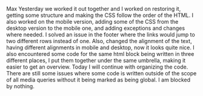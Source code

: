 Max 
Yesterday we worked it out together and I  worked on restoring it, getting some structure and making the CSS follow the order of the HTML. I also worked on the mobile version, adding some of the CSS from the desktop version to the mobile one, and adding exceptions and changes where needed. I solved an issue in the footer where the links would jump to two different rows instead of one. Also, changed the alignment of the text, having different alignments in mobile and desktop, now it looks quite nice.
I also encountered some code for the same html block being written in three different places, I put them together under the same umbrella, making it easier to get an overview.
Today I will continue with organizing the code. There are still some issues where some code is written outside of the scope of all media queries without it being marked as being global. I am blocked by nothing.
